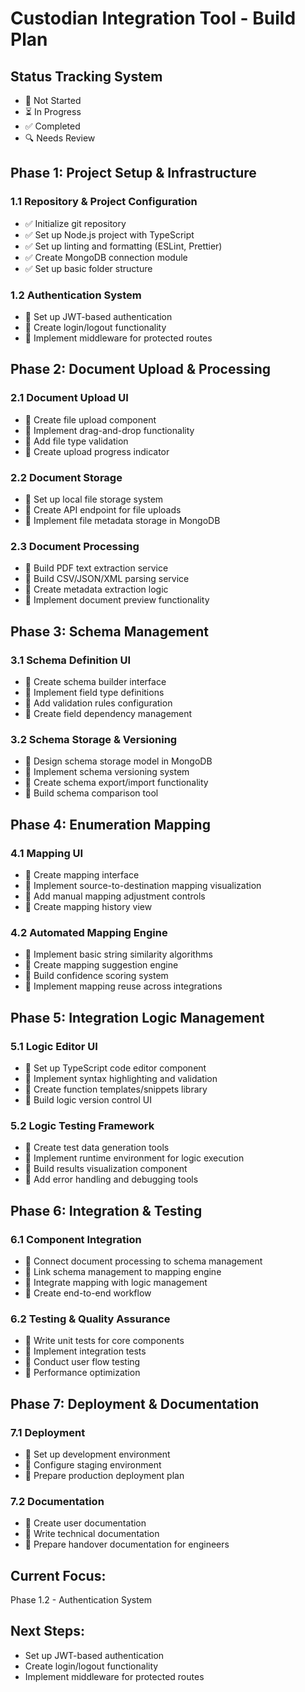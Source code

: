 # Custodian Integration Tool - Build Plan

## Status Tracking System
- 🔄 Not Started
- ⏳ In Progress
- ✅ Completed
- 🔍 Needs Review

## Phase 1: Project Setup & Infrastructure

### 1.1 Repository & Project Configuration
- ✅ Initialize git repository
- ✅ Set up Node.js project with TypeScript
- ✅ Set up linting and formatting (ESLint, Prettier)
- ✅ Create MongoDB connection module
- ✅ Set up basic folder structure

### 1.2 Authentication System
- 🔄 Set up JWT-based authentication
- 🔄 Create login/logout functionality
- 🔄 Implement middleware for protected routes

## Phase 2: Document Upload & Processing

### 2.1 Document Upload UI
- 🔄 Create file upload component
- 🔄 Implement drag-and-drop functionality
- 🔄 Add file type validation
- 🔄 Create upload progress indicator

### 2.2 Document Storage
- 🔄 Set up local file storage system
- 🔄 Create API endpoint for file uploads
- 🔄 Implement file metadata storage in MongoDB

### 2.3 Document Processing
- 🔄 Build PDF text extraction service
- 🔄 Build CSV/JSON/XML parsing service
- 🔄 Create metadata extraction logic
- 🔄 Implement document preview functionality

## Phase 3: Schema Management

### 3.1 Schema Definition UI
- 🔄 Create schema builder interface
- 🔄 Implement field type definitions
- 🔄 Add validation rules configuration
- 🔄 Create field dependency management

### 3.2 Schema Storage & Versioning
- 🔄 Design schema storage model in MongoDB
- 🔄 Implement schema versioning system
- 🔄 Create schema export/import functionality
- 🔄 Build schema comparison tool

## Phase 4: Enumeration Mapping

### 4.1 Mapping UI
- 🔄 Create mapping interface
- 🔄 Implement source-to-destination mapping visualization
- 🔄 Add manual mapping adjustment controls
- 🔄 Create mapping history view

### 4.2 Automated Mapping Engine
- 🔄 Implement basic string similarity algorithms
- 🔄 Create mapping suggestion engine
- 🔄 Build confidence scoring system
- 🔄 Implement mapping reuse across integrations

## Phase 5: Integration Logic Management

### 5.1 Logic Editor UI
- 🔄 Set up TypeScript code editor component
- 🔄 Implement syntax highlighting and validation
- 🔄 Create function templates/snippets library
- 🔄 Build logic version control UI

### 5.2 Logic Testing Framework
- 🔄 Create test data generation tools
- 🔄 Implement runtime environment for logic execution
- 🔄 Build results visualization component
- 🔄 Add error handling and debugging tools

## Phase 6: Integration & Testing

### 6.1 Component Integration
- 🔄 Connect document processing to schema management
- 🔄 Link schema management to mapping engine
- 🔄 Integrate mapping with logic management
- 🔄 Create end-to-end workflow

### 6.2 Testing & Quality Assurance
- 🔄 Write unit tests for core components
- 🔄 Implement integration tests
- 🔄 Conduct user flow testing
- 🔄 Performance optimization

## Phase 7: Deployment & Documentation

### 7.1 Deployment
- 🔄 Set up development environment
- 🔄 Configure staging environment
- 🔄 Prepare production deployment plan

### 7.2 Documentation
- 🔄 Create user documentation
- 🔄 Write technical documentation
- 🔄 Prepare handover documentation for engineers

## Current Focus:
Phase 1.2 - Authentication System

## Next Steps:
- Set up JWT-based authentication
- Create login/logout functionality
- Implement middleware for protected routes 